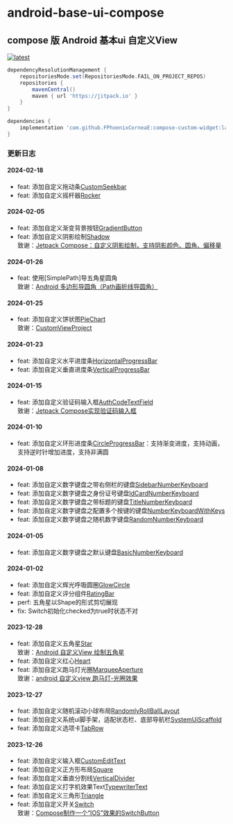 # android-base-ui-compose

## compose 版 Android 基本ui 自定义View

[![latest](https://jitpack.io/v/FPhoenixCorneaE/compose-custom-widget.svg)](https://jitpack.io/#FPhoenixCorneaE/compose-custom-widget)

```groovy
dependencyResolutionManagement {
    repositoriesMode.set(RepositoriesMode.FAIL_ON_PROJECT_REPOS)
    repositories {
        mavenCentral()
        maven { url 'https://jitpack.io' }
    }
}
```

```groovy
dependencies {
    implementation 'com.github.FPhoenixCorneaE:compose-custom-widget:latest'
}
```

### 更新日志

#### 2024-02-18

* feat: 添加自定义拖动条[CustomSeekbar](https://github.com/FPhoenixCorneaE/compose-custom-widget/blob/main/custom-widget/src/main/java/com/fphoenixcorneae/widget/CustomSeekbar.kt)
* feat: 添加自定义摇杆器[Rocker](https://github.com/FPhoenixCorneaE/compose-custom-widget/blob/main/custom-widget/src/main/java/com/fphoenixcorneae/widget/Rocker.kt)

#### 2024-02-05

* feat: 添加自定义渐变背景按钮[GradientButton](https://github.com/FPhoenixCorneaE/compose-custom-widget/blob/main/custom-widget/src/main/java/com/fphoenixcorneae/widget/GradientButton.kt)
* feat: 添加自定义阴影绘制[Shadow](https://github.com/FPhoenixCorneaE/compose-custom-widget/blob/main/custom-widget/src/main/java/com/fphoenixcorneae/widget/Shadow.kt)
  <br>
  致谢：[Jetpack Compose：自定义阴影绘制，支持阴影颜色、圆角、偏移量](https://blog.csdn.net/lalallallalla/article/details/121502260)

#### 2024-01-26

* feat: 使用[SimplePath]导五角星圆角
  <br>
  致谢：[Android 多边形导圆角（Path画折线导圆角）](https://blog.csdn.net/liuyu0915/article/details/131721872)

#### 2024-01-25

* feat: 添加自定义饼状图[PieChart](https://github.com/FPhoenixCorneaE/compose-custom-widget/blob/main/custom-widget/src/main/java/com/fphoenixcorneae/widget/chart/PieChart.kt)
  <br>
  致谢：[CustomViewProject](https://gitee.com/lanyangyangzzz/custom-view-project)

#### 2024-01-23

* feat: 添加自定义水平进度条[HorizontalProgressBar](https://github.com/FPhoenixCorneaE/compose-custom-widget/blob/main/custom-widget/src/main/java/com/fphoenixcorneae/widget/progressbar/HorizontalProgressBar.kt)
* feat: 添加自定义垂直进度条[VerticalProgressBar](https://github.com/FPhoenixCorneaE/compose-custom-widget/blob/main/custom-widget/src/main/java/com/fphoenixcorneae/widget/progressbar/VerticalProgressBar.kt)

#### 2024-01-15

* feat: 添加自定义验证码输入框[AuthCodeTextField](https://github.com/FPhoenixCorneaE/compose-custom-widget/blob/main/custom-widget/src/main/java/com/fphoenixcorneae/widget/AuthCodeTextField.kt)
  <br>
  致谢：[Jetpack Compose实现验证码输入框](https://juejin.cn/post/7249585135799697468?searchId=20240112173131CA2803BCAA277339FB3D)

#### 2024-01-10

* feat: 添加自定义环形进度条[CircleProgressBar](https://github.com/FPhoenixCorneaE/compose-custom-widget/blob/main/custom-widget/src/main/java/com/fphoenixcorneae/widget/progressbar/CircleProgressBar.kt)：支持渐变进度，支持动画，支持逆时针增加进度，支持非满圆

#### 2024-01-08

* feat: 添加自定义数字键盘之带右侧栏的键盘[SidebarNumberKeyboard](https://github.com/FPhoenixCorneaE/compose-custom-widget/blob/main/custom-widget/src/main/java/com/fphoenixcorneae/widget/NumberKeyboard.kt)
* feat: 添加自定义数字键盘之身份证号键盘[IdCardNumberKeyboard](https://github.com/FPhoenixCorneaE/compose-custom-widget/blob/main/custom-widget/src/main/java/com/fphoenixcorneae/widget/NumberKeyboard.kt)
* feat: 添加自定义数字键盘之带标题的键盘[TitleNumberKeyboard](https://github.com/FPhoenixCorneaE/compose-custom-widget/blob/main/custom-widget/src/main/java/com/fphoenixcorneae/widget/NumberKeyboard.kt)
* feat: 添加自定义数字键盘之配置多个按键的键盘[NumberKeyboardWithKeys](https://github.com/FPhoenixCorneaE/compose-custom-widget/blob/main/custom-widget/src/main/java/com/fphoenixcorneae/widget/NumberKeyboard.kt)
* feat: 添加自定义数字键盘之随机数字键盘[RandomNumberKeyboard](https://github.com/FPhoenixCorneaE/compose-custom-widget/blob/main/custom-widget/src/main/java/com/fphoenixcorneae/widget/NumberKeyboard.kt)

#### 2024-01-05

* feat: 添加自定义数字键盘之默认键盘[BasicNumberKeyboard](https://github.com/FPhoenixCorneaE/compose-custom-widget/blob/main/custom-widget/src/main/java/com/fphoenixcorneae/widget/NumberKeyboard.kt)

#### 2024-01-02

* feat: 添加自定义辉光呼吸圆圈[GlowCircle](https://github.com/FPhoenixCorneaE/compose-custom-widget/blob/main/custom-widget/src/main/java/com/fphoenixcorneae/widget/GlowCircle.kt)
* feat: 添加自定义评分组件[RatingBar](https://github.com/FPhoenixCorneaE/compose-custom-widget/blob/main/custom-widget/src/main/java/com/fphoenixcorneae/widget/RatingBar.kt)
* perf: 五角星以Shape的形式剪切展现
* fix: Switch初始化checked为true时状态不对

#### 2023-12-28

* feat: 添加自定义五角星[Star](https://github.com/FPhoenixCorneaE/compose-custom-widget/blob/main/custom-widget/src/main/java/com/fphoenixcorneae/widget/Star.kt)
  <br>
  致谢：[Android 自定义View 绘制五角星](https://www.jianshu.com/p/24efb605098b)
* feat: 添加自定义红心[Heart](https://github.com/FPhoenixCorneaE/compose-custom-widget/blob/main/custom-widget/src/main/java/com/fphoenixcorneae/widget/Heart.kt)
* feat: 添加自定义跑马灯光圈[MarqueeAperture](https://github.com/FPhoenixCorneaE/compose-custom-widget/blob/main/custom-widget/src/main/java/com/fphoenixcorneae/widget/MarqueeAperture.kt)
  <br>
  致谢：[android 自定义view 跑马灯-光圈效果](https://juejin.cn/post/7171030095866363934)

#### 2023-12-27

* feat: 添加自定义随机滚动小球布局[RandomlyRollBallLayout](https://github.com/FPhoenixCorneaE/compose-custom-widget/blob/main/custom-widget/src/main/java/com/fphoenixcorneae/widget/RandomlyRollBallLayout.kt)
* feat: 添加自定义系统ui脚手架，适配状态栏、底部导航栏[SystemUiScaffold](https://github.com/FPhoenixCorneaE/compose-custom-widget/blob/main/custom-widget/src/main/java/com/fphoenixcorneae/widget/SystemUiScaffold.kt)
* feat: 添加自定义选项卡[TabRow](https://github.com/FPhoenixCorneaE/compose-custom-widget/blob/main/custom-widget/src/main/java/com/fphoenixcorneae/widget/TabRow.kt)

#### 2023-12-26

* feat: 添加自定义输入框[CustomEditText](https://github.com/FPhoenixCorneaE/compose-custom-widget/blob/main/custom-widget/src/main/java/com/fphoenixcorneae/widget/CustomEditText.kt)
* feat: 添加自定义正方形布局[Square](https://github.com/FPhoenixCorneaE/compose-custom-widget/blob/main/custom-widget/src/main/java/com/fphoenixcorneae/widget/Square.kt)
* feat: 添加自定义垂直分割线[VerticalDivider](https://github.com/FPhoenixCorneaE/compose-custom-widget/blob/main/custom-widget/src/main/java/com/fphoenixcorneae/widget/VerticalDivider.kt)
* feat: 添加自定义打字机效果Text[TypewriterText](https://github.com/FPhoenixCorneaE/compose-custom-widget/blob/main/custom-widget/src/main/java/com/fphoenixcorneae/widget/TypewriterText.kt)
* feat: 添加自定义三角形[Triangle](https://github.com/FPhoenixCorneaE/compose-custom-widget/blob/main/custom-widget/src/main/java/com/fphoenixcorneae/widget/Triangle.kt)
* feat: 添加自定义开关[Switch](https://github.com/FPhoenixCorneaE/compose-custom-widget/blob/main/custom-widget/src/main/java/com/fphoenixcorneae/widget/Switch.kt)
  <br>
  致谢：[Compose制作一个“IOS”效果的SwitchButton](https://juejin.cn/post/7134702107742961701)